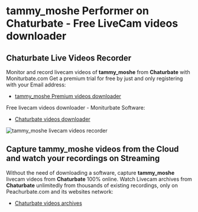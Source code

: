 # tammy_moshe Performer on Chaturbate - Free LiveCam videos downloader

## Chaturbate Live Videos Recorder

Monitor and record livecam videos of **tammy_moshe** from **Chaturbate** with Moniturbate.com
Get a premium trial for free by just and only registering with your Email address:
* [tammy_moshe Premium videos downloader](https://moniturbate.com/request-demo-licence-key.html)

Free livecam videos downloader - Moniturbate Software:
* [Chaturbate videos downloader](https://moniturbate.com/moniturbate-download-software.html)

![tammy_moshe livecam videos recorder](https://peachurnet.com/templates/moniturbate-software.png)


## Capture tammy_moshe videos from the Cloud and watch your recordings on Streaming

Without the need of downloading a software, capture **tammy_moshe** livecam videos from **Chaturbate** 100% online.
Watch Livecam archives from **Chaturbate** unlimitedly from thousands of existing recordings, only on Peachurbate.com and its websites network:
* [Chaturbate videos archives](https://peachurnet.com/)